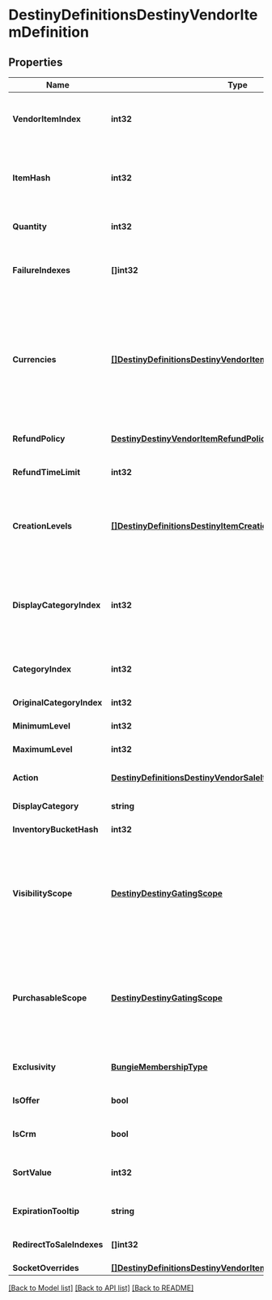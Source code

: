# DestinyDefinitionsDestinyVendorItemDefinition

## Properties
Name | Type | Description | Notes
------------ | ------------- | ------------- | -------------
**VendorItemIndex** | **int32** | The index into the DestinyVendorDefinition.saleList. This is what we use to refer to items being sold throughout live and definition data. | [optional] 
**ItemHash** | **int32** | The hash identifier of the item being sold (DestinyInventoryItemDefinition).  Note that a vendor can sell the same item in multiple ways, so don&#39;t assume that itemHash is a unique identifier for this entity. | [optional] 
**Quantity** | **int32** | The amount you will recieve of the item described in itemHash if you make the purchase. | [optional] 
**FailureIndexes** | **[]int32** | An list of indexes into the DestinyVendorDefinition.failureStrings array, indicating the possible failure strings that can be relevant for this item. | [optional] 
**Currencies** | [**[]DestinyDefinitionsDestinyVendorItemQuantity**](Destiny.Definitions.DestinyVendorItemQuantity.md) | This is a pre-compiled aggregation of item value and priceOverrideList, so that we have one place to check for what the purchaser must pay for the item. Use this instead of trying to piece together the price separately.  The somewhat crappy part about this is that, now that item quantity overrides have dynamic modifiers, this will not necessarily be statically true. If you were using this instead of live data, switch to using live data. | [optional] 
**RefundPolicy** | [**DestinyDestinyVendorItemRefundPolicy**](Destiny.DestinyVendorItemRefundPolicy.md) | If this item can be refunded, this is the policy for what will be refundd, how, and in what time period. | [optional] 
**RefundTimeLimit** | **int32** | The amount of time before refundability of the newly purchased item will expire. | [optional] 
**CreationLevels** | [**[]DestinyDefinitionsDestinyItemCreationEntryLevelDefinition**](Destiny.Definitions.DestinyItemCreationEntryLevelDefinition.md) | The Default level at which the item will spawn. Almost always driven by an adjusto these days. Ideally should be singular. It&#39;s a long story how this ended up as a list, but there is always either going to be 0:1 of these entities. | [optional] 
**DisplayCategoryIndex** | **int32** | This is an index specifically into the display category, as opposed to the server-side Categories (which do not need to match or pair with each other in any way: server side categories are really just structures for common validation. Display Category will let us more easily categorize items visually) | [optional] 
**CategoryIndex** | **int32** | The index into the DestinyVendorDefinition.categories array, so you can find the category associated with this item. | [optional] 
**OriginalCategoryIndex** | **int32** | Same as above, but for the original category indexes. | [optional] 
**MinimumLevel** | **int32** | The minimum character level at which this item is available for sale. | [optional] 
**MaximumLevel** | **int32** | The maximum character level at which this item is available for sale. | [optional] 
**Action** | [**DestinyDefinitionsDestinyVendorSaleItemActionBlockDefinition**](Destiny.Definitions.DestinyVendorSaleItemActionBlockDefinition.md) | The action to be performed when purchasing the item, if it&#39;s not just \&quot;buy\&quot;. | [optional] 
**DisplayCategory** | **string** | The string identifier for the category selling this item. | [optional] 
**InventoryBucketHash** | **int32** | The inventory bucket into which this item will be placed upon purchase. | [optional] 
**VisibilityScope** | [**DestinyDestinyGatingScope**](Destiny.DestinyGatingScope.md) | The most restrictive scope that determines whether the item is available in the Vendor&#39;s inventory. See DestinyGatingScope&#39;s documentation for more information.  This can be determined by Unlock gating, or by whether or not the item has purchase level requirements (minimumLevel and maximumLevel properties). | [optional] 
**PurchasableScope** | [**DestinyDestinyGatingScope**](Destiny.DestinyGatingScope.md) | Similar to visibilityScope, it represents the most restrictive scope that determines whether the item can be purchased. It will at least be as restrictive as visibilityScope, but could be more restrictive if the item has additional purchase requirements beyond whether it is merely visible or not.  See DestinyGatingScope&#39;s documentation for more information. | [optional] 
**Exclusivity** | [**BungieMembershipType**](BungieMembershipType.md) | If this item can only be purchased by a given platform, this indicates the platform to which it is restricted. | [optional] 
**IsOffer** | **bool** | If this sale can only be performed as the result of an offer check, this is true. | [optional] 
**IsCrm** | **bool** | If this sale can only be performed as the result of receiving a CRM offer, this is true. | [optional] 
**SortValue** | **int32** | *if* the category this item is in supports non-default sorting, this value should represent the sorting value to use, pre-processed and ready to go. | [optional] 
**ExpirationTooltip** | **string** | If this item can expire, this is the tooltip message to show with its expiration info. | [optional] 
**RedirectToSaleIndexes** | **[]int32** | If this is populated, the purchase of this item should redirect to purchasing these other items instead. | [optional] 
**SocketOverrides** | [**[]DestinyDefinitionsDestinyVendorItemSocketOverride**](Destiny.Definitions.DestinyVendorItemSocketOverride.md) |  | [optional] 

[[Back to Model list]](../README.md#documentation-for-models) [[Back to API list]](../README.md#documentation-for-api-endpoints) [[Back to README]](../README.md)


